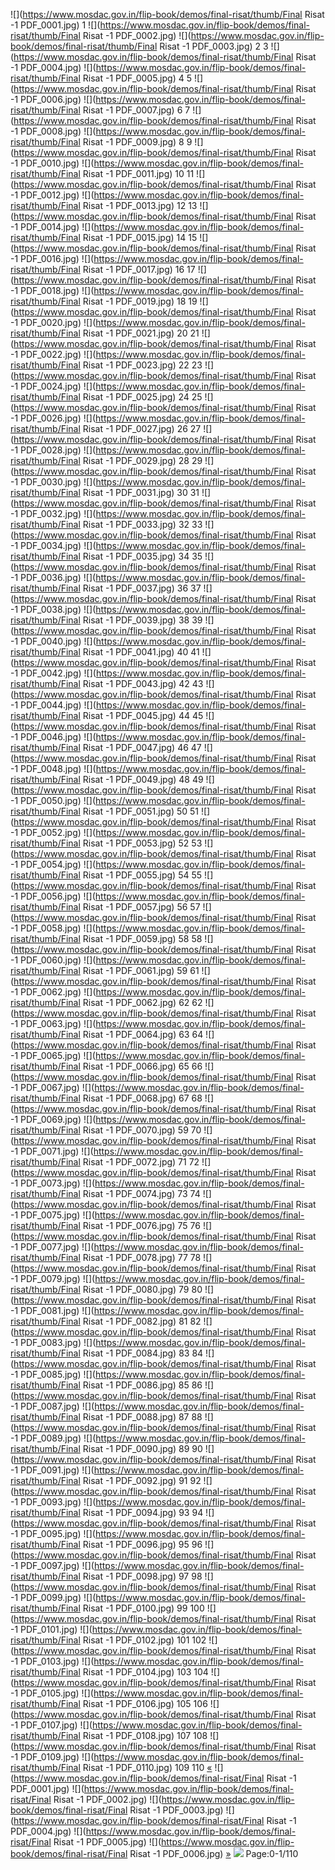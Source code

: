 ![](https://www.mosdac.gov.in/flip-book/demos/final-risat/thumb/Final Risat -1 PDF_0001.jpg)
1
![](https://www.mosdac.gov.in/flip-book/demos/final-risat/thumb/Final Risat -1 PDF_0002.jpg) ![](https://www.mosdac.gov.in/flip-book/demos/final-risat/thumb/Final Risat -1 PDF_0003.jpg)
2 3
![](https://www.mosdac.gov.in/flip-book/demos/final-risat/thumb/Final Risat -1 PDF_0004.jpg) ![](https://www.mosdac.gov.in/flip-book/demos/final-risat/thumb/Final Risat -1 PDF_0005.jpg)
4 5
![](https://www.mosdac.gov.in/flip-book/demos/final-risat/thumb/Final Risat -1 PDF_0006.jpg) ![](https://www.mosdac.gov.in/flip-book/demos/final-risat/thumb/Final Risat -1 PDF_0007.jpg)
6 7
![](https://www.mosdac.gov.in/flip-book/demos/final-risat/thumb/Final Risat -1 PDF_0008.jpg) ![](https://www.mosdac.gov.in/flip-book/demos/final-risat/thumb/Final Risat -1 PDF_0009.jpg)
8 9
![](https://www.mosdac.gov.in/flip-book/demos/final-risat/thumb/Final Risat -1 PDF_0010.jpg) ![](https://www.mosdac.gov.in/flip-book/demos/final-risat/thumb/Final Risat -1 PDF_0011.jpg)
10 11
![](https://www.mosdac.gov.in/flip-book/demos/final-risat/thumb/Final Risat -1 PDF_0012.jpg) ![](https://www.mosdac.gov.in/flip-book/demos/final-risat/thumb/Final Risat -1 PDF_0013.jpg)
12 13
![](https://www.mosdac.gov.in/flip-book/demos/final-risat/thumb/Final Risat -1 PDF_0014.jpg) ![](https://www.mosdac.gov.in/flip-book/demos/final-risat/thumb/Final Risat -1 PDF_0015.jpg)
14 15
![](https://www.mosdac.gov.in/flip-book/demos/final-risat/thumb/Final Risat -1 PDF_0016.jpg) ![](https://www.mosdac.gov.in/flip-book/demos/final-risat/thumb/Final Risat -1 PDF_0017.jpg)
16 17
![](https://www.mosdac.gov.in/flip-book/demos/final-risat/thumb/Final Risat -1 PDF_0018.jpg) ![](https://www.mosdac.gov.in/flip-book/demos/final-risat/thumb/Final Risat -1 PDF_0019.jpg)
18 19
![](https://www.mosdac.gov.in/flip-book/demos/final-risat/thumb/Final Risat -1 PDF_0020.jpg) ![](https://www.mosdac.gov.in/flip-book/demos/final-risat/thumb/Final Risat -1 PDF_0021.jpg)
20 21
![](https://www.mosdac.gov.in/flip-book/demos/final-risat/thumb/Final Risat -1 PDF_0022.jpg) ![](https://www.mosdac.gov.in/flip-book/demos/final-risat/thumb/Final Risat -1 PDF_0023.jpg)
22 23
![](https://www.mosdac.gov.in/flip-book/demos/final-risat/thumb/Final Risat -1 PDF_0024.jpg) ![](https://www.mosdac.gov.in/flip-book/demos/final-risat/thumb/Final Risat -1 PDF_0025.jpg)
24 25
![](https://www.mosdac.gov.in/flip-book/demos/final-risat/thumb/Final Risat -1 PDF_0026.jpg) ![](https://www.mosdac.gov.in/flip-book/demos/final-risat/thumb/Final Risat -1 PDF_0027.jpg)
26 27
![](https://www.mosdac.gov.in/flip-book/demos/final-risat/thumb/Final Risat -1 PDF_0028.jpg) ![](https://www.mosdac.gov.in/flip-book/demos/final-risat/thumb/Final Risat -1 PDF_0029.jpg)
28 29
![](https://www.mosdac.gov.in/flip-book/demos/final-risat/thumb/Final Risat -1 PDF_0030.jpg) ![](https://www.mosdac.gov.in/flip-book/demos/final-risat/thumb/Final Risat -1 PDF_0031.jpg)
30 31
![](https://www.mosdac.gov.in/flip-book/demos/final-risat/thumb/Final Risat -1 PDF_0032.jpg) ![](https://www.mosdac.gov.in/flip-book/demos/final-risat/thumb/Final Risat -1 PDF_0033.jpg)
32 33
![](https://www.mosdac.gov.in/flip-book/demos/final-risat/thumb/Final Risat -1 PDF_0034.jpg) ![](https://www.mosdac.gov.in/flip-book/demos/final-risat/thumb/Final Risat -1 PDF_0035.jpg)
34 35
![](https://www.mosdac.gov.in/flip-book/demos/final-risat/thumb/Final Risat -1 PDF_0036.jpg) ![](https://www.mosdac.gov.in/flip-book/demos/final-risat/thumb/Final Risat -1 PDF_0037.jpg)
36 37
![](https://www.mosdac.gov.in/flip-book/demos/final-risat/thumb/Final Risat -1 PDF_0038.jpg) ![](https://www.mosdac.gov.in/flip-book/demos/final-risat/thumb/Final Risat -1 PDF_0039.jpg)
38 39
![](https://www.mosdac.gov.in/flip-book/demos/final-risat/thumb/Final Risat -1 PDF_0040.jpg) ![](https://www.mosdac.gov.in/flip-book/demos/final-risat/thumb/Final Risat -1 PDF_0041.jpg)
40 41
![](https://www.mosdac.gov.in/flip-book/demos/final-risat/thumb/Final Risat -1 PDF_0042.jpg) ![](https://www.mosdac.gov.in/flip-book/demos/final-risat/thumb/Final Risat -1 PDF_0043.jpg)
42 43
![](https://www.mosdac.gov.in/flip-book/demos/final-risat/thumb/Final Risat -1 PDF_0044.jpg) ![](https://www.mosdac.gov.in/flip-book/demos/final-risat/thumb/Final Risat -1 PDF_0045.jpg)
44 45
![](https://www.mosdac.gov.in/flip-book/demos/final-risat/thumb/Final Risat -1 PDF_0046.jpg) ![](https://www.mosdac.gov.in/flip-book/demos/final-risat/thumb/Final Risat -1 PDF_0047.jpg)
46 47
![](https://www.mosdac.gov.in/flip-book/demos/final-risat/thumb/Final Risat -1 PDF_0048.jpg) ![](https://www.mosdac.gov.in/flip-book/demos/final-risat/thumb/Final Risat -1 PDF_0049.jpg)
48 49
![](https://www.mosdac.gov.in/flip-book/demos/final-risat/thumb/Final Risat -1 PDF_0050.jpg) ![](https://www.mosdac.gov.in/flip-book/demos/final-risat/thumb/Final Risat -1 PDF_0051.jpg)
50 51
![](https://www.mosdac.gov.in/flip-book/demos/final-risat/thumb/Final Risat -1 PDF_0052.jpg) ![](https://www.mosdac.gov.in/flip-book/demos/final-risat/thumb/Final Risat -1 PDF_0053.jpg)
52 53
![](https://www.mosdac.gov.in/flip-book/demos/final-risat/thumb/Final Risat -1 PDF_0054.jpg) ![](https://www.mosdac.gov.in/flip-book/demos/final-risat/thumb/Final Risat -1 PDF_0055.jpg)
54 55
![](https://www.mosdac.gov.in/flip-book/demos/final-risat/thumb/Final Risat -1 PDF_0056.jpg) ![](https://www.mosdac.gov.in/flip-book/demos/final-risat/thumb/Final Risat -1 PDF_0057.jpg)
56 57
![](https://www.mosdac.gov.in/flip-book/demos/final-risat/thumb/Final Risat -1 PDF_0058.jpg) ![](https://www.mosdac.gov.in/flip-book/demos/final-risat/thumb/Final Risat -1 PDF_0059.jpg)
58 58
![](https://www.mosdac.gov.in/flip-book/demos/final-risat/thumb/Final Risat -1 PDF_0060.jpg) ![](https://www.mosdac.gov.in/flip-book/demos/final-risat/thumb/Final Risat -1 PDF_0061.jpg)
59 61
![](https://www.mosdac.gov.in/flip-book/demos/final-risat/thumb/Final Risat -1 PDF_0062.jpg) ![](https://www.mosdac.gov.in/flip-book/demos/final-risat/thumb/Final Risat -1 PDF_0062.jpg)
62 62
![](https://www.mosdac.gov.in/flip-book/demos/final-risat/thumb/Final Risat -1 PDF_0063.jpg) ![](https://www.mosdac.gov.in/flip-book/demos/final-risat/thumb/Final Risat -1 PDF_0064.jpg)
63 64
![](https://www.mosdac.gov.in/flip-book/demos/final-risat/thumb/Final Risat -1 PDF_0065.jpg) ![](https://www.mosdac.gov.in/flip-book/demos/final-risat/thumb/Final Risat -1 PDF_0066.jpg)
65 66
![](https://www.mosdac.gov.in/flip-book/demos/final-risat/thumb/Final Risat -1 PDF_0067.jpg) ![](https://www.mosdac.gov.in/flip-book/demos/final-risat/thumb/Final Risat -1 PDF_0068.jpg)
67 68
![](https://www.mosdac.gov.in/flip-book/demos/final-risat/thumb/Final Risat -1 PDF_0069.jpg) ![](https://www.mosdac.gov.in/flip-book/demos/final-risat/thumb/Final Risat -1 PDF_0070.jpg)
59 70
![](https://www.mosdac.gov.in/flip-book/demos/final-risat/thumb/Final Risat -1 PDF_0071.jpg) ![](https://www.mosdac.gov.in/flip-book/demos/final-risat/thumb/Final Risat -1 PDF_0072.jpg)
71 72
![](https://www.mosdac.gov.in/flip-book/demos/final-risat/thumb/Final Risat -1 PDF_0073.jpg) ![](https://www.mosdac.gov.in/flip-book/demos/final-risat/thumb/Final Risat -1 PDF_0074.jpg)
73 74
![](https://www.mosdac.gov.in/flip-book/demos/final-risat/thumb/Final Risat -1 PDF_0075.jpg) ![](https://www.mosdac.gov.in/flip-book/demos/final-risat/thumb/Final Risat -1 PDF_0076.jpg)
75 76
![](https://www.mosdac.gov.in/flip-book/demos/final-risat/thumb/Final Risat -1 PDF_0077.jpg) ![](https://www.mosdac.gov.in/flip-book/demos/final-risat/thumb/Final Risat -1 PDF_0078.jpg)
77 78
![](https://www.mosdac.gov.in/flip-book/demos/final-risat/thumb/Final Risat -1 PDF_0079.jpg) ![](https://www.mosdac.gov.in/flip-book/demos/final-risat/thumb/Final Risat -1 PDF_0080.jpg)
79 80
![](https://www.mosdac.gov.in/flip-book/demos/final-risat/thumb/Final Risat -1 PDF_0081.jpg) ![](https://www.mosdac.gov.in/flip-book/demos/final-risat/thumb/Final Risat -1 PDF_0082.jpg)
81 82
![](https://www.mosdac.gov.in/flip-book/demos/final-risat/thumb/Final Risat -1 PDF_0083.jpg) ![](https://www.mosdac.gov.in/flip-book/demos/final-risat/thumb/Final Risat -1 PDF_0084.jpg)
83 84
![](https://www.mosdac.gov.in/flip-book/demos/final-risat/thumb/Final Risat -1 PDF_0085.jpg) ![](https://www.mosdac.gov.in/flip-book/demos/final-risat/thumb/Final Risat -1 PDF_0086.jpg)
85 86
![](https://www.mosdac.gov.in/flip-book/demos/final-risat/thumb/Final Risat -1 PDF_0087.jpg) ![](https://www.mosdac.gov.in/flip-book/demos/final-risat/thumb/Final Risat -1 PDF_0088.jpg)
87 88
![](https://www.mosdac.gov.in/flip-book/demos/final-risat/thumb/Final Risat -1 PDF_0089.jpg) ![](https://www.mosdac.gov.in/flip-book/demos/final-risat/thumb/Final Risat -1 PDF_0090.jpg)
89 90
![](https://www.mosdac.gov.in/flip-book/demos/final-risat/thumb/Final Risat -1 PDF_0091.jpg) ![](https://www.mosdac.gov.in/flip-book/demos/final-risat/thumb/Final Risat -1 PDF_0092.jpg)
91 92
![](https://www.mosdac.gov.in/flip-book/demos/final-risat/thumb/Final Risat -1 PDF_0093.jpg) ![](https://www.mosdac.gov.in/flip-book/demos/final-risat/thumb/Final Risat -1 PDF_0094.jpg)
93 94
![](https://www.mosdac.gov.in/flip-book/demos/final-risat/thumb/Final Risat -1 PDF_0095.jpg) ![](https://www.mosdac.gov.in/flip-book/demos/final-risat/thumb/Final Risat -1 PDF_0096.jpg)
95 96
![](https://www.mosdac.gov.in/flip-book/demos/final-risat/thumb/Final Risat -1 PDF_0097.jpg) ![](https://www.mosdac.gov.in/flip-book/demos/final-risat/thumb/Final Risat -1 PDF_0098.jpg)
97 98
![](https://www.mosdac.gov.in/flip-book/demos/final-risat/thumb/Final Risat -1 PDF_0099.jpg) ![](https://www.mosdac.gov.in/flip-book/demos/final-risat/thumb/Final Risat -1 PDF_0100.jpg)
99 100
![](https://www.mosdac.gov.in/flip-book/demos/final-risat/thumb/Final Risat -1 PDF_0101.jpg) ![](https://www.mosdac.gov.in/flip-book/demos/final-risat/thumb/Final Risat -1 PDF_0102.jpg)
101 102
![](https://www.mosdac.gov.in/flip-book/demos/final-risat/thumb/Final Risat -1 PDF_0103.jpg) ![](https://www.mosdac.gov.in/flip-book/demos/final-risat/thumb/Final Risat -1 PDF_0104.jpg)
103 104
![](https://www.mosdac.gov.in/flip-book/demos/final-risat/thumb/Final Risat -1 PDF_0105.jpg) ![](https://www.mosdac.gov.in/flip-book/demos/final-risat/thumb/Final Risat -1 PDF_0106.jpg)
105 106
![](https://www.mosdac.gov.in/flip-book/demos/final-risat/thumb/Final Risat -1 PDF_0107.jpg) ![](https://www.mosdac.gov.in/flip-book/demos/final-risat/thumb/Final Risat -1 PDF_0108.jpg)
107 108
![](https://www.mosdac.gov.in/flip-book/demos/final-risat/thumb/Final Risat -1 PDF_0109.jpg) ![](https://www.mosdac.gov.in/flip-book/demos/final-risat/thumb/Final Risat -1 PDF_0110.jpg)
109 110
[«](https://www.mosdac.gov.in/flip-book/demos/risat.html)
![](https://www.mosdac.gov.in/flip-book/demos/final-risat/Final Risat -1 PDF_0001.jpg)
![](https://www.mosdac.gov.in/flip-book/demos/final-risat/Final Risat -1 PDF_0002.jpg)
![](https://www.mosdac.gov.in/flip-book/demos/final-risat/Final Risat -1 PDF_0003.jpg)
![](https://www.mosdac.gov.in/flip-book/demos/final-risat/Final Risat -1 PDF_0004.jpg)
![](https://www.mosdac.gov.in/flip-book/demos/final-risat/Final Risat -1 PDF_0005.jpg)
![](https://www.mosdac.gov.in/flip-book/demos/final-risat/Final Risat -1 PDF_0006.jpg)
[»](https://www.mosdac.gov.in/flip-book/demos/risat.html)
![](https://www.mosdac.gov.in/flip-book/demos/ocean/icons8-microsoft-30.png)
Page:0-1/110
